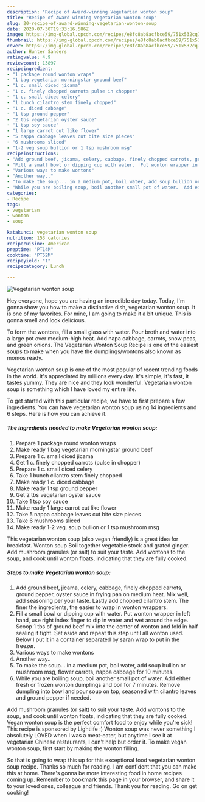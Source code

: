 ```yaml
---
description: "Recipe of Award-winning Vegetarian wonton soup"
title: "Recipe of Award-winning Vegetarian wonton soup"
slug: 20-recipe-of-award-winning-vegetarian-wonton-soup
date: 2020-07-30T19:33:16.586Z
image: https://img-global.cpcdn.com/recipes/e8fc8ab8acfbce59/751x532cq70/vegetarian-wonton-soup-recipe-main-photo.jpg
thumbnail: https://img-global.cpcdn.com/recipes/e8fc8ab8acfbce59/751x532cq70/vegetarian-wonton-soup-recipe-main-photo.jpg
cover: https://img-global.cpcdn.com/recipes/e8fc8ab8acfbce59/751x532cq70/vegetarian-wonton-soup-recipe-main-photo.jpg
author: Hunter Sanders
ratingvalue: 4.9
reviewcount: 13897
recipeingredient:
- "1 package round wonton wraps"
- "1 bag vegetarian morningstar ground beef"
- "1 c. small diced jicama"
- "1 c. finely chopped carrots pulse in chopper"
- "1 c. small diced celery"
- "1 bunch cilantro stem finely chopped"
- "1 c. diced cabbage"
- "1 tsp ground pepper"
- "2 tbs vegetarian oyster sauce"
- "1 tsp soy sauce"
- "1 large carrot cut like flower"
- "5 nappa cabbage leaves cut bite size pieces"
- "6 mushrooms sliced"
- "1-2 veg soup bullion or 1 tsp mushroom msg"
recipeinstructions:
- "Add ground beef, jicama, celery, cabbage, finely chopped carrots, ground pepper, oyster sauce in frying pan on medium heat. Mix well,  add seasoning per your taste. Lastly add chopped cilantro stem. The finer the ingredients,  the easier to wrap in wonton wrappers."
- "Fill a small bowl or dipping cup with water.  Put wonton wrapper in left hand, use right index finger to dip in water and wet around the edge. Scoop 1 tbs of ground beef mix into the center of wonton and fold in half sealing it tight. Set aside and repeat this step until all wonton used. Below I put it in a container separated by saran wrap to put in the freezer."
- "Various ways to make wontons"
- "Another way.."
- "To make the soup... in a medium pot, boil water, add soup bullion or mushroom msg, flower carrots, nappa cabbage for 10 minutes."
- "While you are boiling soup, boil another small pot of water.  Add either fresh or frozen wonton dumplings and boil for 7 minutes. Remove dumpling into bowl and pour soup on top, seasoned with cilantro leaves and ground pepper if needed."
categories:
- Recipe
tags:
- vegetarian
- wonton
- soup

katakunci: vegetarian wonton soup 
nutrition: 153 calories
recipecuisine: American
preptime: "PT14M"
cooktime: "PT52M"
recipeyield: "1"
recipecategory: Lunch

---
```



![Vegetarian wonton soup](https://img-global.cpcdn.com/recipes/e8fc8ab8acfbce59/751x532cq70/vegetarian-wonton-soup-recipe-main-photo.jpg)

Hey everyone, hope you are having an incredible day today. Today, I'm gonna show you how to make a distinctive dish, vegetarian wonton soup. It is one of my favorites. For mine, I am going to make it a bit unique. This is gonna smell and look delicious.

To form the wontons, fill a small glass with water. Pour broth and water into a large pot over medium-high heat. Add napa cabbage, carrots, snow peas, and green onions. The Vegetarian Wonton Soup Recipe is one of the easiest soups to make when you have the dumplings/wontons also known as momos ready.

Vegetarian wonton soup is one of the most popular of recent trending foods in the world. It's appreciated by millions every day. It's simple, it's fast, it tastes yummy. They are nice and they look wonderful. Vegetarian wonton soup is something which I have loved my entire life.


To get started with this particular recipe, we have to first prepare a few ingredients. You can have vegetarian wonton soup using 14 ingredients and 6 steps. Here is how you can achieve it.

<!--inarticleads1-->

##### The ingredients needed to make Vegetarian wonton soup:

1. Prepare 1 package round wonton wraps
1. Make ready 1 bag vegetarian morningstar ground beef
1. Prepare 1 c. small diced jicama
1. Get 1 c. finely chopped carrots (pulse in chopper)
1. Prepare 1 c. small diced celery
1. Take 1 bunch cilantro stem finely chopped
1. Make ready 1 c. diced cabbage
1. Make ready 1 tsp ground pepper
1. Get 2 tbs vegetarian oyster sauce
1. Take 1 tsp soy sauce
1. Make ready 1 large carrot cut like flower
1. Take 5 nappa cabbage leaves cut bite size pieces
1. Take 6 mushrooms sliced
1. Make ready 1-2 veg. soup bullion or 1 tsp mushroom msg


This vegetarian wonton soup (also vegan friendly) is a great idea for breakfast. Wonton soup Boil together vegetable stock and grated ginger. Add mushroom granules (or salt) to suit your taste. Add wontons to the soup, and cook until wonton floats, indicating that they are fully cooked. 

<!--inarticleads2-->

##### Steps to make Vegetarian wonton soup:

1. Add ground beef, jicama, celery, cabbage, finely chopped carrots, ground pepper, oyster sauce in frying pan on medium heat. Mix well,  add seasoning per your taste. Lastly add chopped cilantro stem. The finer the ingredients,  the easier to wrap in wonton wrappers.
1. Fill a small bowl or dipping cup with water.  Put wonton wrapper in left hand, use right index finger to dip in water and wet around the edge. Scoop 1 tbs of ground beef mix into the center of wonton and fold in half sealing it tight. Set aside and repeat this step until all wonton used. Below I put it in a container separated by saran wrap to put in the freezer.
1. Various ways to make wontons
1. Another way..
1. To make the soup... in a medium pot, boil water, add soup bullion or mushroom msg, flower carrots, nappa cabbage for 10 minutes.
1. While you are boiling soup, boil another small pot of water.  Add either fresh or frozen wonton dumplings and boil for 7 minutes. Remove dumpling into bowl and pour soup on top, seasoned with cilantro leaves and ground pepper if needed.


Add mushroom granules (or salt) to suit your taste. Add wontons to the soup, and cook until wonton floats, indicating that they are fully cooked. Vegan wonton soup is the perfect comfort food to enjoy while you&#39;re sick! This recipe is sponsored by Lightlife :) Wonton soup was never something I absolutely LOVED when I was a meat-eater, but anytime I see it at vegetarian Chinese restaurants, I can&#39;t help but order it. To make vegan wonton soup, first start by making the wonton filling. 

So that is going to wrap this up for this exceptional food vegetarian wonton soup recipe. Thanks so much for reading. I am confident that you can make this at home. There's gonna be more interesting food in home recipes coming up. Remember to bookmark this page in your browser, and share it to your loved ones, colleague and friends. Thank you for reading. Go on get cooking!
